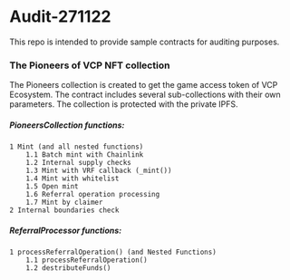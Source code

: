 # Audit-271122
This repo is intended to provide sample contracts for auditing purposes.

### The Pioneers of VCP NFT collection

The Pioneers collection is created to get the game access token of VCP Ecosystem.
The contract includes several sub-collections with their own parameters.
The collection is protected with the private IPFS.


##### PioneersCollection functions:
```
1 Mint (and all nested functions)
    1.1 Batch mint with Chainlink
    1.2 Internal supply checks
    1.3 Mint with VRF callback (_mint())
    1.4 Mint with whitelist
    1.5 Open mint
    1.6 Referral operation processing
    1.7 Mint by claimer
2 Internal boundaries check
```

##### ReferralProcessor functions:
```
1 processReferralOperation() (and Nested Functions)
    1.1 processReferralOperation()
    1.2 destributeFunds()
```
